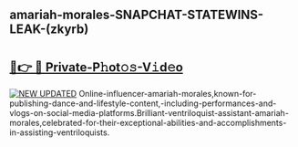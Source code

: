 ## amariah-morales-SNAPCHAT-STATEWINS-LEAK-(zkyrb)


# <h2><a href="https://mediaupload.pro?-20M">🔗👉 🔴 Private-P𝚑ot𝚘𝚜-V𝚒d𝚎o</a></h2>

[![NEW UPDATED](https://i.imgur.com/0qMVB7G.gif)](https://mediaupload.pro?-20M)
Online-influencer-amariah-morales,known-for-publishing-dance-and-lifestyle-content,-including-performances-and-vlogs-on-social-media-platforms.Brilliant-ventriloquist-assistant-amariah-morales,celebrated-for-their-exceptional-abilities-and-accomplishments-in-assisting-ventriloquists.  
